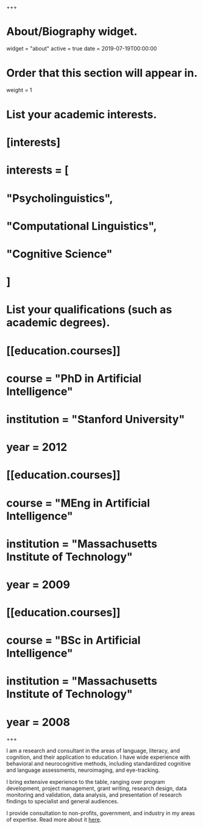 +++
# About/Biography widget.
widget = "about"
active = true
date = 2019-07-19T00:00:00

# Order that this section will appear in.
weight = 1

# List your academic interests.
# [interests]
# interests = [
#   "Psycholinguistics",
#   "Computational Linguistics",
#   "Cognitive Science"
# ]

# List your qualifications (such as academic degrees).
# [[education.courses]]
#  course = "PhD in Artificial Intelligence"
#  institution = "Stanford University"
#  year = 2012

# [[education.courses]]
#  course = "MEng in Artificial Intelligence"
#  institution = "Massachusetts Institute of Technology"
#  year = 2009

# [[education.courses]]
#  course = "BSc in Artificial Intelligence"
#  institution = "Massachusetts Institute of Technology"
#  year = 2008

+++

I am a research and consultant in the areas of language, literacy, and
cognition, and their application to education. I have wide experience
with behavioral and neurocognitive methods, including standardized
cognitive and language assessments, neuroimaging, and eye-tracking.

I bring extensive experience to the table, ranging over program
development, project management, grant writing, research design, data
monitoring and validation, data analysis, and presentation of research
findings to specialist and general audiences.

I provide consultation to non-profits, government, and industry in my
areas of expertise. Read more about it [here](/consulting).

